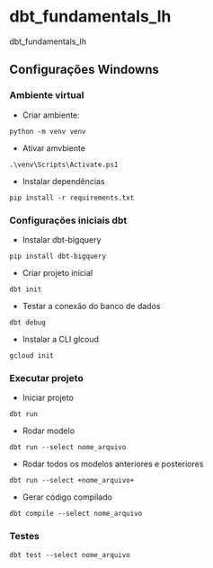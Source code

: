 # dbt_fundamentals_lh
dbt_fundamentals_lh

## Configurações Windowns

### Ambiente virtual
- Criar ambiente: 
```shell
python -m venv venv
```

- Ativar amvbiente 
```shell
.\venv\Scripts\Activate.ps1
```

- Instalar dependências
```shel
pip install -r requirements.txt
```

### Configurações iniciais dbt

- Instalar dbt-bigquery
```shell
pip install dbt-bigquery
```

- Criar projeto inicial
```shell
dbt init
```

- Testar a conexão do banco de dados
```shell
dbt debug
```

- Instalar a CLI glcoud
```shell
gcloud init
```

### Executar projeto

- Iniciar projeto
```shell
dbt run
```

- Rodar modelo
```shell
dbt run --select nome_arquivo
```

- Rodar todos os modelos anteriores e posteriores
```shell
dbt run --select +nome_arquivo+
```

- Gerar código compilado
```shell
dbt compile --select nome_arquivo
```

### Testes
```shell
dbt test --select nome_arquivo
```
